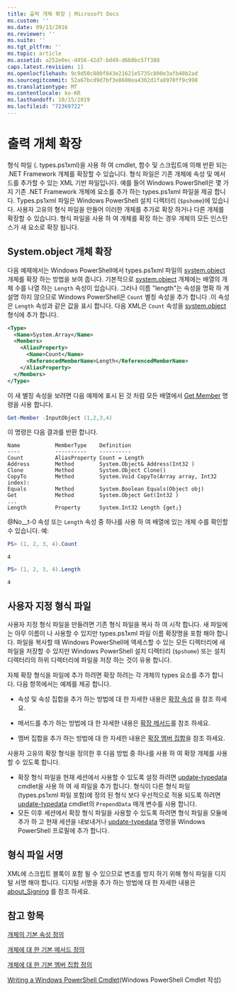 ```yaml
---
title: 출력 개체 확장 | Microsoft Docs
ms.custom: ''
ms.date: 09/13/2016
ms.reviewer: ''
ms.suite: ''
ms.tgt_pltfrm: ''
ms.topic: article
ms.assetid: a252e0ec-d456-42d7-bd49-d6b8bc57f388
caps.latest.revision: 11
ms.openlocfilehash: 9c9d50c880f843e21621e5735c800e3afb48b2ad
ms.sourcegitcommit: 52a67bcd9d7bf3e8600ea4302d1fa8970ff9c998
ms.translationtype: MT
ms.contentlocale: ko-KR
ms.lasthandoff: 10/15/2019
ms.locfileid: "72369722"
---
```

# <a name="extending-output-objects"></a>출력 개체 확장

형식 파일 (. types.ps1xml)을 사용 하 여 cmdlet, 함수 및 스크립트에 의해 반환 되는 .NET Framework 개체를 확장할 수 있습니다. 형식 파일은 기존 개체에 속성 및 메서드를 추가할 수 있는 XML 기반 파일입니다. 예를 들어 Windows PowerShell은 몇 가지 기존 .NET Framework 개체에 요소를 추가 하는 types.ps1xml 파일을 제공 합니다. Types.ps1xml 파일은 Windows PowerShell 설치 디렉터리 (`$pshome`)에 있습니다. 사용자 고유의 형식 파일을 만들어 이러한 개체를 추가로 확장 하거나 다른 개체를 확장할 수 있습니다. 형식 파일을 사용 하 여 개체를 확장 하는 경우 개체의 모든 인스턴스가 새 요소로 확장 됩니다.

## <a name="extending-the-systemarray-object"></a>System.object 개체 확장

다음 예제에서는 Windows PowerShell에서 types.ps1xml 파일의 [system.object](/dotnet/api/System.Array) 개체를 확장 하는 방법을 보여 줍니다. 기본적으로 [system.object](/dotnet/api/System.Array) 개체에는 배열의 개체 수를 나열 하는 `Length` 속성이 있습니다. 그러나 이름 "length"는 속성을 명확 하 게 설명 하지 않으므로 Windows PowerShell은 `Count` 별칭 속성을 추가 합니다 .이 속성은 `Length` 속성과 같은 값을 표시 합니다. 다음 XML은 `Count` 속성을 [system.object](/dotnet/api/System.Array) 형식에 추가 합니다.

```xml
<Type>
  <Name>System.Array</Name>
  <Members>
    <AliasProperty>
      <Name>Count</Name>
      <ReferencedMemberName>Length</ReferencedMemberName>
    </AliasProperty>
  </Members>
</Type>

```

이 새 별칭 속성을 보려면 다음 예제에 표시 된 것 처럼 모든 배열에서 [Get Member](/powershell/module/Microsoft.PowerShell.Utility/Get-Member) 명령을 사용 합니다.

```powershell
Get-Member -InputObject (1,2,3,4)
```

이 명령은 다음 결과를 반환 합니다.
```output
Name           MemberType    Definition
----           ----------    ----------
Count          AliasProperty Count = Length
Address        Method        System.Object& Address(Int32 )
Clone          Method        System.Object Clone()
CopyTo         Method        System.Void CopyTo(Array array, Int32 index):
Equals         Method        System.Boolean Equals(Object obj)
Get            Method        System.Object Get(Int32 )
...
Length         Property      System.Int32 Length {get;}
```
@No__t-0 속성 또는 `Length` 속성 중 하나를 사용 하 여 배열에 있는 개체 수를 확인할 수 있습니다. 예:

```powershell
PS> (1, 2, 3, 4).Count
```

```output
4
```

```powershell
PS> (1, 2, 3, 4).Length
```

```output
4
```

## <a name="custom-types-files"></a>사용자 지정 형식 파일

사용자 지정 형식 파일을 만들려면 기존 형식 파일을 복사 하 여 시작 합니다. 새 파일에는 아무 이름이 나 사용할 수 있지만 types.ps1xml 파일 이름 확장명을 포함 해야 합니다. 파일을 복사할 때 Windows PowerShell에 액세스할 수 있는 모든 디렉터리에 새 파일을 저장할 수 있지만 Windows PowerShell 설치 디렉터리 (`$pshome`) 또는 설치 디렉터리의 하위 디렉터리에 파일을 저장 하는 것이 유용 합니다.

자체 확장 형식을 파일에 추가 하려면 확장 하려는 각 개체의 types 요소를 추가 합니다. 다음 항목에서는 예제를 제공 합니다.

- 속성 및 속성 집합을 추가 하는 방법에 대 한 자세한 내용은 [확장 속성](./extending-properties-for-objects.md) 을 참조 하세요.

- 메서드를 추가 하는 방법에 대 한 자세한 내용은 [확장 메서드](./defining-default-methods-for-objects.md)를 참조 하세요.

- 멤버 집합을 추가 하는 방법에 대 한 자세한 내용은 [확장 멤버 집합](./defining-default-member-sets-for-objects.md)을 참조 하세요.

사용자 고유의 확장 형식을 정의한 후 다음 방법 중 하나를 사용 하 여 확장 개체를 사용할 수 있도록 합니다.

- 확장 형식 파일을 현재 세션에서 사용할 수 있도록 설정 하려면 [update-typedata](/powershell/module/Microsoft.PowerShell.Utility/Update-TypeData) cmdlet을 사용 하 여 새 파일을 추가 합니다. 형식이 다른 형식 파일 (types.ps1xml 파일 포함)에 정의 된 형식 보다 우선적으로 적용 되도록 하려면 [update-typedata](/powershell/module/Microsoft.PowerShell.Utility/Update-TypeData) cmdlet의 `PrependData` 매개 변수를 사용 합니다.
- 모든 이후 세션에서 확장 형식 파일을 사용할 수 있도록 하려면 형식 파일을 모듈에 추가 하 고 현재 세션을 내보내거나 [update-typedata](/powershell/module/Microsoft.PowerShell.Utility/Update-TypeData) 명령을 Windows PowerShell 프로필에 추가 합니다.

## <a name="signing-types-files"></a>형식 파일 서명

XML에 스크립트 블록이 포함 될 수 있으므로 변조를 방지 하기 위해 형식 파일을 디지털 서명 해야 합니다. 디지털 서명을 추가 하는 방법에 대 한 자세한 내용은 [about_Signing](/powershell/module/microsoft.powershell.core/about/about_signing) 를 참조 하세요.

## <a name="see-also"></a>참고 항목

[개체의 기본 속성 정의](./extending-properties-for-objects.md)

[개체에 대 한 기본 메서드 정의](./defining-default-methods-for-objects.md)

[개체에 대 한 기본 멤버 집합 정의](./defining-default-member-sets-for-objects.md)

[Writing a Windows PowerShell Cmdlet](./writing-a-windows-powershell-cmdlet.md)(Windows PowerShell Cmdlet 작성)
